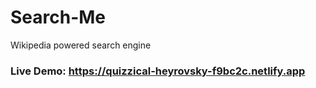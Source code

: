 # Search-Me
Wikipedia powered search engine

### Live Demo: https://quizzical-heyrovsky-f9bc2c.netlify.app
